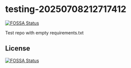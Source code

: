 # testing-20250708212717412
[![FOSSA Status](https://app.fossa.com/api/projects/git%2Bgithub.com%2Fkirogum%2Ftesting-20250708212717412.svg?type=shield)](https://app.fossa.com/projects/git%2Bgithub.com%2Fkirogum%2Ftesting-20250708212717412?ref=badge_shield)

Test repo with empty requirements.txt


## License
[![FOSSA Status](https://app.fossa.com/api/projects/git%2Bgithub.com%2Fkirogum%2Ftesting-20250708212717412.svg?type=large)](https://app.fossa.com/projects/git%2Bgithub.com%2Fkirogum%2Ftesting-20250708212717412?ref=badge_large)